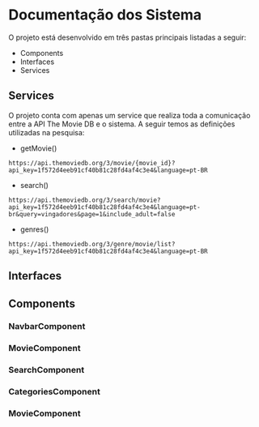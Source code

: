 ﻿# Documentação dos Sistema

O projeto está desenvolvido em três pastas principais listadas a seguir:

* Components
* Interfaces
* Services

## Services
O projeto conta com apenas um service que realiza toda a comunicação entre a API The Movie DB e o sistema. A seguir temos as definições utilizadas na pesquisa:
* getMovie()
```
https://api.themoviedb.org/3/movie/{movie_id}?api_key=1f572d4eeb91cf40b81c28fd4af4c3e4&language=pt-BR
```
* search()
```
https://api.themoviedb.org/3/search/movie?api_key=1f572d4eeb91cf40b81c28fd4af4c3e4&language=pt-br&query=vingadores&page=1&include_adult=false
```
* genres()
```
https://api.themoviedb.org/3/genre/movie/list?api_key=1f572d4eeb91cf40b81c28fd4af4c3e4&language=pt-BR
```

## Interfaces

## Components
### NavbarComponent

### MovieComponent

### SearchComponent

### CategoriesComponent

### MovieComponent
